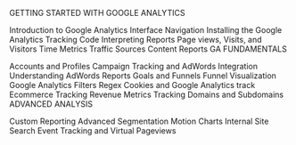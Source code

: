GETTING STARTED WITH GOOGLE ANALYTICS

Introduction to Google Analytics
Interface Navigation
Installing the Google Analytics Tracking Code
Interpreting Reports
Page views, Visits, and Visitors
Time Metrics
Traffic Sources
Content Reports
GA FUNDAMENTALS

Accounts and Profiles
Campaign Tracking and AdWords Integration
Understanding AdWords Reports
Goals and Funnels
Funnel Visualization
Google Analytics Filters
Regex
Cookies and Google Analytics track
Ecommerce Tracking
Revenue Metrics
Tracking Domains and Subdomains
ADVANCED ANALYSIS

Custom Reporting
Advanced Segmentation
Motion Charts
Internal Site Search
Event Tracking and Virtual Pageviews